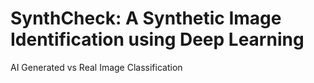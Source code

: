 # SynthCheck: A Synthetic Image Identification using Deep Learning

AI Generated vs Real Image Classification
